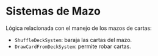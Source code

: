 # Sistemas de Mazo

Lógica relacionada con el manejo de los mazos de cartas:

- `ShuffleDeckSystem`: baraja las cartas del mazo.
- `DrawCardFromDeckSystem`: permite robar cartas.

